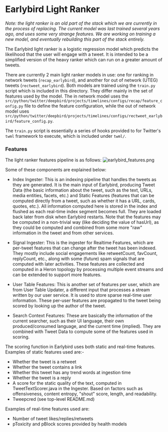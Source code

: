# Earlybird Light Ranker

*Note: the light ranker is an old part of the stack which we are currently in the process of replacing.
The current model was last trained several years ago, and uses some very strange features.
We are working on training a new model, and eventually rebuilding this part of the stack entirely.*

The Earlybird light ranker is a logistic regression model which predicts the likelihood that the user will engage with a
tweet.
It is intended to be a simplified version of the heavy ranker which can run on a greater amount of tweets.

There are currently 2 main light ranker models in use: one for ranking in network tweets (`recap_earlybird`), and
another for
out of network (UTEG) tweets (`rectweet_earlybird`). Both models are trained using the `train.py` script which is
included in this directory. They differ mainly in the set of features
used by the model.
The in network model uses
the `src/python/twitter/deepbird/projects/timelines/configs/recap/feature_config.py` file to define the
feature configuration, while the
out of network model uses `src/python/twitter/deepbird/projects/timelines/configs/rectweet_earlybird/feature_config.py`.

The `train.py` script is essentially a series of hooks provided to for Twitter's `twml` framework to execute,
which is included under `twml/`.

### Features

The light ranker features pipeline is as follows:
![earlybird_features.png](earlybird_features.png)

Some of these components are explained below:

- Index Ingester: This is an indexing pipeline that handles the tweets as they are generated. It is the main input of Earlybird, producing Tweet Data (the basic information about the tweet, such as the text, URLs, media entities, facets, etc.) and Static Features (features that can be computed directly from a tweet, such as whether it has a URL, cards, quotes, etc.). All information computed here is stored in the index and flushed as each real-time index segment becomes full. They are loaded back later from disk when Earlybird restarts. Note that the features may be computed in a non-trivial way (like deciding the value of hasUrl), as they could be computed and combined from some more "raw" information in the tweet and from other services.

- Signal Ingester: This is the ingester for Realtime Features, which are per-tweet features that can change after the tweet has been indexed. They mostly include social engagements like retweetCount, favCount, replyCount, etc., along with some (future) spam signals that are computed with later activities. These features are collected and computed in a Heron topology by processing multiple event streams and can be extended to support more features.

- User Table Features: This is another set of features per user, which are from User Table Updater, a different input that processes a stream written by our user service. It is used to store sparse real-time user information. These per-user features are propagated to the tweet being scored by looking up the author of the tweet.

- Search Context Features: These are basically the information of the current searcher, such as their UI language, their own produced/consumed language, and the current time (implied). They are combined with Tweet Data to compute some of the features used in scoring.

The scoring function in Earlybird uses both static and real-time features. Examples of static features used are:- 

- Whether the tweet is a retweet
- Whether the tweet contains a link
- Whether this tweet has any trend words at ingestion time
- Whether the tweet is a reply
- A score for the static quality of the text, computed in TweetTextScorer.java in the Ingester. Based on factors such as offensiveness, content entropy, "shout" score, length, and readability.
- Tweepcred (see top-level README.md)

Examples of real-time features used are:

- Number of tweet likes/replies/retweets
- pToxicity and pBlock scores provided by health models


